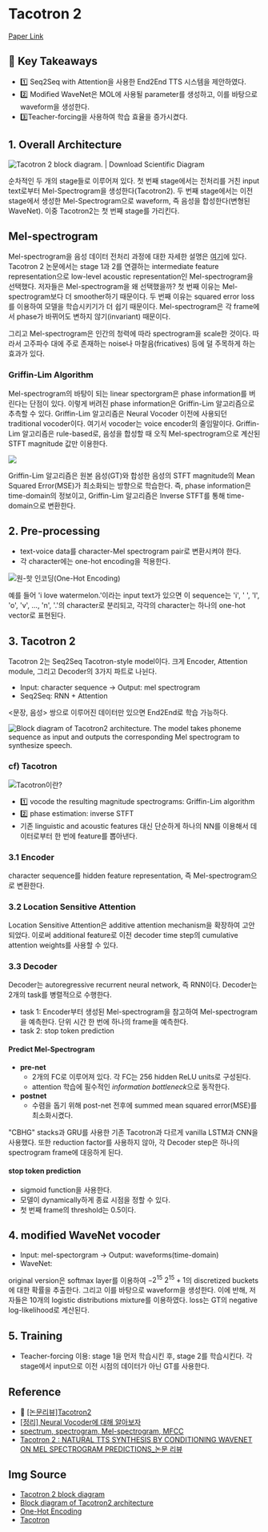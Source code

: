 ﻿# Tacotron 2

[Paper Link](https://arxiv.org/pdf/1712.05884v2)


## 🍉 Key Takeaways
- 1️⃣ Seq2Seq with Attention을 사용한 End2End TTS 시스템을 제안하였다.
- 2️⃣ Modified WaveNet은 MOL에 사용될 parameter를 생성하고, 이를 바탕으로 waveform을 생성한다.
- 3️⃣Teacher-forcing을 사용하여 학습 효율을 증가시켰다. 

## 1. Overall Architecture
![Tacotron 2 block diagram. | Download Scientific Diagram](https://www.researchgate.net/publication/372171671/figure/fig2/AS:11431281173032190@1688733866596/Tacotron-2-block-diagram.ppm)

순차적인 두 개의 stage들로 이루어져 있다. 첫 번째 stage에서는  전처리를 거친 input text로부터 Mel-Spectrogram을 생성한다(Tacotron2). 두 번째 stage에서는 이전 stage에서 생성한 Mel-Spectrogram으로 waveform, 즉 음성을 합성한다(변형된 WaveNet). 이중 Tacotron2는 첫 번째 stage를 가리킨다. 


## Mel-spectrogram

Mel-spectrogram을 음성 데이터 전처리 과정에 대한 자세한 설명은 [여기]()에 있다. 
Tacotron 2 논문에서는 stage 1과 2를 연결하는 intermediate feature representation으로 low-level acoustic representation인 Mel-spectrogram을 선택했다. 저자들은 Mel-spectrogram을 왜 선택했을까?
첫 번째 이유는 Mel-spectrogram보다 더 smoother하기 때문이다. 두 번째 이유는 squared error loss를 이용하여 모델을 학습시키기가 더 쉽기 때문이다. Mel-spectrogram은 각 frame에서 phase가 바뀌어도 변하지 않기(invariant) 때문이다.  

그리고 Mel-spectrogram은 인간의 청력에 따라 spectrogram을 scale한 것이다. 따라서 고주파수 대에 주로 존재하는 noise나 마찰음(fricatives) 등에 덜 주목하게 하는 효과가 있다. 

### Griffin-Lim Algorithm
Mel-spectrogram의 바탕이 되는 linear spectorgram은 phase information를 버린다는 단점이 있다. 이렇게 버려진 phase information은 Griffin-Lim 알고리즘으로 추측할 수 있다. 
Griffin-Lim 알고리즘은 Neural Vocoder 이전에 사용되던 traditional vocoder이다. 여기서 vocoder는 voice encoder의 줄임말이다. 
Griffin-Lim 알고리즘은 rule-based로, 음성을 합성할 때 오직 Mel-spectrogram으로 계산된 STFT magnitude 값만 이용한다. 

![](https://blog.kakaocdn.net/dn/qEPsL/btqY7o9Fikn/vh3d1mvOKDkRN54hjPBPcK/img.png)

Griffin-Lim 알고리즘은 원본 음성(GT)와 합성한 음성의 STFT magnitude의 Mean Squared Error(MSE)가 최소화되는 방향으로 학습한다.
즉, phase information은 time-domain의 정보이고, Griffin-Lim 알고리즘은 Inverse STFT를 통해 time-domain으로 변환한다. 


## 2. Pre-processing
- text-voice data를 character-Mel spectrogram pair로 변환시켜야 한다. 
- 각 character에는 one-hot encoding을 적용한다. 

![원-핫 인코딩(One-Hot Encoding)](https://velog.velcdn.com/images/growthmindset/post/587b3ead-62ac-4309-af97-74d723c65e13/image.png)

예를 들어 'i love watermelon.'이라는 input text가 있으면 이 sequence는 'i', ' ', 'l', 'o', 'v', ..., 'n', '.'의 character로 분리되고, 각각의 character는 하나의 one-hot vector로 표현된다. 

## 3. Tacotron 2
Tacotron 2는 Seq2Seq Tacotron-style model이다. 크게 Encoder, Attention module, 그리고 Decoder의 3가지 파트로 나뉜다. 

- Input: character sequence -> Output: mel spectrogram 
- Seq2Seq: RNN + Attention

<문장, 음성> 쌍으로 이루어진 데이터만 있으면 End2End로 학습 가능하다. 

![Block diagram of Tacotron2 architecture. The model takes phoneme sequence as input and outputs the corresponding Mel spectrogram to synthesize speech.](https://www.researchgate.net/publication/332775750/figure/fig1/AS:753569674309632@1556676419489/Block-diagram-of-Tacotron2-architecture-The-model-takes-phoneme-sequence-as-input-and.png)

### cf) Tacotron
![Tacotron이란?](https://blog.kakaocdn.net/dn/vYu6u/btqFKlpYeQg/yzZIMAYsCkzV6IXmkuF791/img.png)
- 1️⃣ vocode the resulting magnitude spectrograms: Griffin-Lim algorithm
- 2️⃣ phase estimation: inverse STFT
-  기존 linguistic and acoustic features 대신 단순하게 하나의 NN를 이용해서 데이터로부터 한 번에 feature를 뽑아낸다.

### 3.1 Encoder
character sequence를 hidden feature representation, 즉 Mel-spectrogram으로 변환한다.

### 3.2 Location Sensitive Attention
Location Sensitive Attention은 additive attention mechanism을 확장하여 고안되었다. 이로써 additional feature로 이전 decoder time step의 cumulative attention weights를 사용할 수 있다. 

### 3.3 Decoder
Decoder는 autoregressive recurrent neural network, 즉 RNN이다. Decoder는 2개의 task를 병렬적으로 수행한다. 
- task 1: Encoder부터 생성된 Mel-spectrogram을 참고하여 Mel-spectrogram을 예측한다. 단위 시간 한 번에 하나의 frame을 예측한다.
- task 2: stop token prediction

#### Predict Mel-Spectrogram 
- **pre-net**
	- 2개의 FC로 이루어져 있다. 각 FC는 256 hidden ReLU units로 구성된다.
	- attention 학습에 필수적인 *information bottleneck*으로 동작한다. 
- **postnet**
	- 수렴을 돕기 위해 post-net 전후에 summed mean squared error(MSE)를 최소화시켰다. 

"CBHG" stacks과 GRU를 사용한 기존 Tacotron과 다르게 vanilla LSTM과 CNN을 사용했다. 또한 reduction factor를 사용하지 않아, 각 Decoder step은 하나의 spectrogram frame에 대응하게 된다.

#### stop token prediction
- sigmoid function을 사용한다.
- 모델이 dynamically하게 종료 시점을 정할 수 있다. 
- 첫 번째 frame의 threshold는 0.5이다.


## 4. modified WaveNet vocoder
- Input: mel-spectorgram -> Output: waveforms(time-domain)
- WaveNet: 

original version은 softmax layer를 이용하여 $-2^{15}~2^{15}+1$의 discretized buckets에 대한 확률을 추출한다. 그리고 이를 바탕으로 waveform을 생성한다.
이에 반해, 저자들은 10개의 logistic distributions mixture를 이용하였다. loss는 GT의 negative log-likelihood로 계산된다. 

## 5. Training
- Teacher-forcing 이용: stage 1을 먼저 학습시킨 후, stage 2를 학습시킨다. 각 stage에서 input으로 이전 시점의 데이터가 아닌 GT를 사용한다. 

## Reference

- 🌟 [[논문리뷰]Tacotron2](https://joungheekim.github.io/2020/10/08/paper-review/)
- [[정리] Neural Vocoder에 대해 알아보자](https://cvml.tistory.com/14)
- [spectrum, spectrogram, Mel-spectrogram, MFCC](https://jeongwooyeol0106.tistory.com/109)
- [Tacotron 2 : NATURAL TTS SYNTHESIS BY CONDITIONING WAVENET ON MEL SPECTROGRAM PREDICTIONS_논문 리뷰](https://velog.io/@diddu/%EB%85%BC%EB%AC%B8-%EB%A6%AC%EB%B7%B0-Tacotron-2-NATURAL-TTS-SYNTHESIS-BY-CONDITIONING-WAVENET-ON-MEL-SPECTROGRAM-PREDICTIONS)

## Img Source
- [Tacotron 2 block diagram](https://www.researchgate.net/figure/Tacotron-2-block-diagram_fig2_372171671)
- [Block diagram of Tacotron2 architecture](https://www.researchgate.net/figure/Block-diagram-of-Tacotron2-architecture-The-model-takes-phoneme-sequence-as-input-and_fig1_332775750)
- [One-Hot Encoding](https://velog.io/@growthmindset/%EC%9B%90-%ED%95%AB-%EC%9D%B8%EC%BD%94%EB%94%A9One-Hot-Encoding)
- [Tacotron](https://ahnjg.tistory.com/95)
